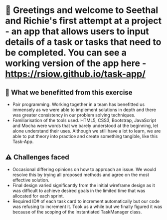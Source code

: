 # :mega: Greetings and welcome to Seethal and Richie's first attempt at a project - an app that allows users to input details of a task or tasks that need to be completed. You can see a working version of the app here - https://rsiow.github.io/task-app/

## :rocket: What we benefitted from this exercise
* Pair programming. Working together in a team has benefitted us immensely as we were able to implement solutions in depth and there was greater consistency in our problem solving techniques.
* Familiarisation of the tools used. HTML5, CSS3, Bootstrap, JavaScript and Mocha were words that we barely understood at the beginning, let alone understand their uses. Although we still have a lot to learn, we are able to put theory into practice and create something tangible, like this Task-App.

## :warning: Challenges faced
* Occasional differing opinions on how to approach an issue. We would resolve this by trying all proposed methods and agree on the most effective solution.
* Final design varied significantly from the initial wireframe design as it was difficult to achieve desired goals in the limited time that was allocated for each sprint.
* Required ID# of each task card to increment automatically but our code was refusing to increment it. Took us a while but we finally figured it was because of the scoping of the instantiated TaskManager class.

